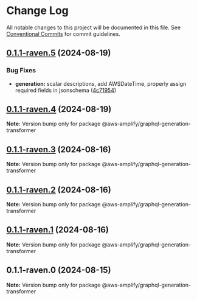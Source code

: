 # Change Log

All notable changes to this project will be documented in this file.
See [Conventional Commits](https://conventionalcommits.org) for commit guidelines.

## [0.1.1-raven.5](https://github.com/aws-amplify/amplify-category-api/compare/@aws-amplify/graphql-generation-transformer@0.1.1-raven.4...@aws-amplify/graphql-generation-transformer@0.1.1-raven.5) (2024-08-19)

### Bug Fixes

- **generation:** scalar descriptions, add AWSDateTime, properly assign required fields in jsonschema ([4c71954](https://github.com/aws-amplify/amplify-category-api/commit/4c71954911be9243cffd990d87c2f84563a08b2a))

## [0.1.1-raven.4](https://github.com/aws-amplify/amplify-category-api/compare/@aws-amplify/graphql-generation-transformer@0.1.1-raven.3...@aws-amplify/graphql-generation-transformer@0.1.1-raven.4) (2024-08-19)

**Note:** Version bump only for package @aws-amplify/graphql-generation-transformer

## [0.1.1-raven.3](https://github.com/aws-amplify/amplify-category-api/compare/@aws-amplify/graphql-generation-transformer@0.1.1-raven.2...@aws-amplify/graphql-generation-transformer@0.1.1-raven.3) (2024-08-16)

**Note:** Version bump only for package @aws-amplify/graphql-generation-transformer

## [0.1.1-raven.2](https://github.com/aws-amplify/amplify-category-api/compare/@aws-amplify/graphql-generation-transformer@0.1.1-raven.1...@aws-amplify/graphql-generation-transformer@0.1.1-raven.2) (2024-08-16)

**Note:** Version bump only for package @aws-amplify/graphql-generation-transformer

## [0.1.1-raven.1](https://github.com/aws-amplify/amplify-category-api/compare/@aws-amplify/graphql-generation-transformer@0.1.1-raven.0...@aws-amplify/graphql-generation-transformer@0.1.1-raven.1) (2024-08-16)

**Note:** Version bump only for package @aws-amplify/graphql-generation-transformer

## 0.1.1-raven.0 (2024-08-15)

**Note:** Version bump only for package @aws-amplify/graphql-generation-transformer

